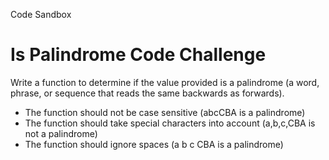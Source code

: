 Code Sandbox 

Is Palindrome Code Challenge
============================

Write a function to determine if the value provided is a palindrome (a word, phrase, or sequence that reads the same backwards as forwards).

*   The function should not be case sensitive (abcCBA is a palindrome)
*   The function should take special characters into account (a,b,c,CBA is not a palindrome)
*   The function should ignore spaces (a b c CBA is a palindrome)